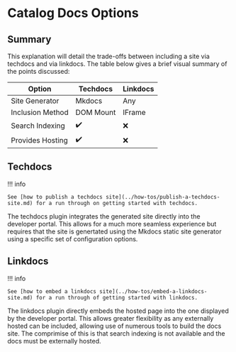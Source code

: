 # Catalog Docs Options

## Summary

This explanation will detail the trade-offs between including a site via techdocs and via linkdocs. The table below gives a brief visual summary of the points discussed:

| Option           | Techdocs           | Linkdocs |
| ---------------- | ------------------ | -------- |
| Site Generator   | Mkdocs             | Any      |
| Inclusion Method | DOM Mount          | IFrame   |
| Search Indexing  | :heavy_check_mark: | :x:      |
| Provides Hosting | :heavy_check_mark: | :x:      |

## Techdocs

!!! info

    See [how to publish a techdocs site](../how-tos/publish-a-techdocs-site.md) for a run through on getting started with techdocs.

The techdocs plugin integrates the generated site directly into the developer portal. This allows for a much more seamless experience but requires that the site is genertated using the Mkdocs static site generator using a specific set of configuration options.

## Linkdocs

!!! info

    See [how to embed a linkdocs site](../how-tos/embed-a-linkdocs-site.md) for a run through of getting started with linkdocs.

The linkdocs plugin directly embeds the hosted page into the one displayed by the developer portal. This allows greater flexibility as any externally hosted can be included, allowing use of numerous tools to build the docs site. The comprimise of this is that search indexing is not available and the docs must be externally hosted.
